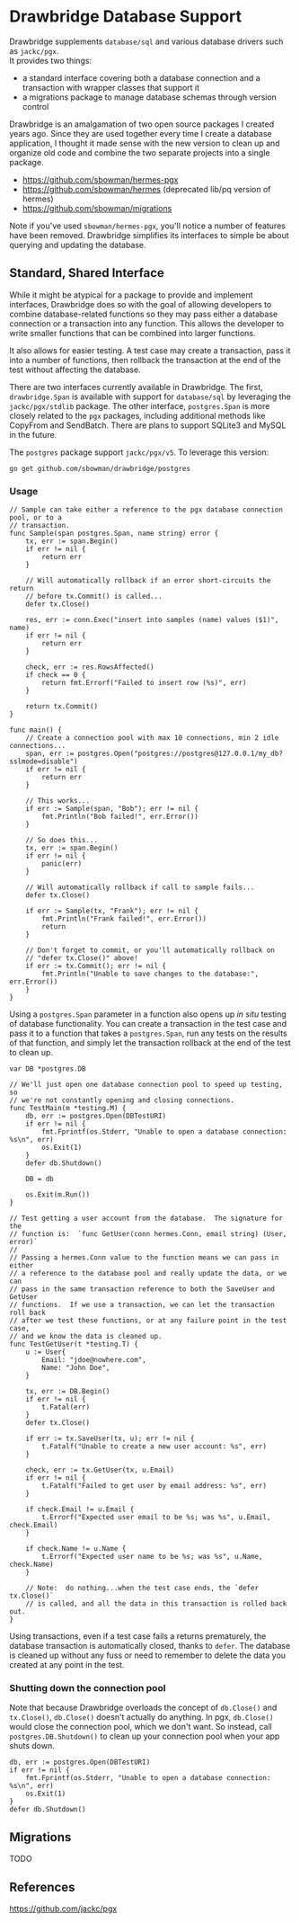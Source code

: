# Drawbridge Database Support

Drawbridge supplements `database/sql` and various database drivers such as `jackc/pgx`.  
It provides two things:

* a standard interface covering both a database connection and a transaction with wrapper
  classes that support it
* a migrations package to manage database schemas through version control

Drawbridge is an amalgamation of two open source packages I created years ago. Since they
are used together every time I create a database application, I thought it made sense with
the new version to clean up and organize old code and combine the two separate projects
into a single package.

* https://github.com/sbowman/hermes-pgx
* https://github.com/sbowman/hermes (deprecated lib/pq version of hermes)
* https://github.com/sbowman/migrations

Note if you've used `sbowman/hermes-pgx`, you'll notice a number of features have been
removed. Drawbridge simplifies its interfaces to simple be about querying and updating
the database.

## Standard, Shared Interface

While it might be atypical for a package to provide and implement interfaces, Drawbridge
does so with the goal of allowing developers to combine database-related functions so
they may pass either a database connection or a transaction into any function. This
allows the developer to write smaller functions that can be combined into larger
functions.

It also allows for easier testing. A test case may create a transaction, pass it into a
number of functions, then rollback the transaction at the end of the test without
affecting the database.

There are two interfaces currently available in Drawbridge. The first, `drawbridge.Span`
is available with support for `database/sql` by leveraging the `jackc/pgx/stdlib` package.
The other interface, `postgres.Span` is more closely related to the `pgx` packages,
including additional methods like CopyFrom and SendBatch. There are plans to support
SQLite3 and MySQL in the future.

The `postgres` package support `jackc/pgx/v5`. To leverage this version:

    go get github.com/sbowman/drawbridge/postgres

### Usage

    // Sample can take either a reference to the pgx database connection pool, or to a 
    // transaction.
    func Sample(span postgres.Span, name string) error {
        tx, err := span.Begin()
        if err != nil {
            return err
        }
        
        // Will automatically rollback if an error short-circuits the return
        // before tx.Commit() is called...
        defer tx.Close() 

        res, err := conn.Exec("insert into samples (name) values ($1)", name)
        if err != nil {
            return err
        }

        check, err := res.RowsAffected()
        if check == 0 {
            return fmt.Errorf("Failed to insert row (%s)", err)
        }

        return tx.Commit()
    }

    func main() {
        // Create a connection pool with max 10 connections, min 2 idle connections...
        span, err := postgres.Open("postgres://postgres@127.0.0.1/my_db?sslmode=disable")
        if err != nil {
            return err
        }

        // This works...
        if err := Sample(span, "Bob"); err != nil {
            fmt.Println("Bob failed!", err.Error())
        }

        // So does this...
        tx, err := span.Begin()
        if err != nil {
            panic(err)
        }

        // Will automatically rollback if call to sample fails...
        defer tx.Close() 

        if err := Sample(tx, "Frank"); err != nil {
            fmt.Println("Frank failed!", err.Error())
            return
        }

        // Don't forget to commit, or you'll automatically rollback on 
        // "defer tx.Close()" above!
        if err := tx.Commit(); err != nil {
            fmt.Println("Unable to save changes to the database:", err.Error())
        }
    }

Using a `postgres.Span` parameter in a function also opens up *in situ* testing of
database functionality. You can create a transaction in the test case and pass it to a
function that takes a `postgres.Span`, run any tests on the results of that function, and
simply let the transaction rollback at the end of the test to clean up.

    var DB *postgres.DB
    
    // We'll just open one database connection pool to speed up testing, so 
    // we're not constantly opening and closing connections.
    func TestMain(m *testing.M) {
	    db, err := postgres.Open(DBTestURI)
	    if err != nil {
	        fmt.Fprintf(os.Stderr, "Unable to open a database connection: %s\n", err)
	        os.Exit(1)
    	}
    	defer db.Shutdown()
    	
    	DB = db
    	
    	os.Exit(m.Run())
    }
    
    // Test getting a user account from the database.  The signature for the
    // function is:  `func GetUser(conn hermes.Conn, email string) (User, error)`
    // 
    // Passing a hermes.Conn value to the function means we can pass in either
    // a reference to the database pool and really update the data, or we can
    // pass in the same transaction reference to both the SaveUser and GetUser
    // functions.  If we use a transaction, we can let the transaction roll back 
    // after we test these functions, or at any failure point in the test case,
    // and we know the data is cleaned up. 
    func TestGetUser(t *testing.T) {
        u := User{
            Email: "jdoe@nowhere.com",
            Name: "John Doe",
        }
        
        tx, err := DB.Begin()
        if err != nil {
            t.Fatal(err)
        }
        defer tx.Close()
        
        if err := tx.SaveUser(tx, u); err != nil {
            t.Fatalf("Unable to create a new user account: %s", err)
        }
        
        check, err := tx.GetUser(tx, u.Email)
        if err != nil {
            t.Fatalf("Failed to get user by email address: %s", err)
        }
        
        if check.Email != u.Email {
            t.Errorf("Expected user email to be %s; was %s", u.Email, check.Email)
        } 
        
        if check.Name != u.Name {
            t.Errorf("Expected user name to be %s; was %s", u.Name, check.Name)
        } 
        
        // Note:  do nothing...when the test case ends, the `defer tx.Close()`
        // is called, and all the data in this transaction is rolled back out.
    }

Using transactions, even if a test case fails a returns prematurely, the database
transaction is automatically closed, thanks to `defer`. The database is cleaned up without
any fuss or need to remember to delete the data you created at any point in the test.

### Shutting down the connection pool

Note that because Drawbridge overloads the concept of `db.Close()` and `tx.Close()`,
`db.Close()` doesn't actually do anything. In pgx, `db.Close()` would close the connection
pool, which we don't want. So instead, call `postgres.DB.Shutdown()` to clean up your
connection pool when your app shuts down.

    db, err := postgres.Open(DBTestURI)
    if err != nil {
        fmt.Fprintf(os.Stderr, "Unable to open a database connection: %s\n", err)
        os.Exit(1)
    }
    defer db.Shutdown()

## Migrations

TODO

## References

https://github.com/jackc/pgx